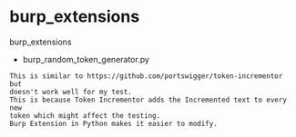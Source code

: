 # burp_extensions
burp_extensions
  
- burp_random_token_generator.py

```
This is similar to https://github.com/portswigger/token-incrementor but 
doesn't work well for my test.
This is because Token Incrementor adds the Incremented text to every new 
token which might affect the testing.
Burp Extension in Python makes it easier to modify.
```
 

